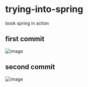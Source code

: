 # trying-into-spring
book spring in action
## first commit
![image](https://github.com/nokisev/trying-into-spring/assets/102754781/30456f46-042e-450c-9cdc-74578a73ed9b)
## second commit
![image](https://github.com/nokisev/trying-into-spring/assets/102754781/53f33536-fcbc-4fb2-ad92-327a91c6f6d4)
